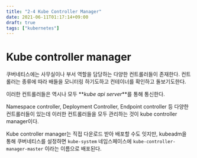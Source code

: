 ```yaml
---
title: "2-4 Kube Controller Manager"
date: 2021-06-11T01:17:14+09:00
draft: true
tags: ["kubernetes"]
---
```


# Kube controller manager

쿠버네티스에는 사무실이나 부서 역할을 담당하는 다양한 컨트롤러들이 존재한다. 컨트롤러는 종류에 따라 배들을 모니터링 하기도하고 컨테이너를 확인하고 돌보기도한다.

이러한 컨트롤러들은 역시나 모두 **_kube api server_**를 통해 통신한다.

Namespace controller, Deployment Controller, Endpoint controller 등 다양한 컨트롤러들이 있는데 이러한 컨트롤러들을 모두 관리하는 것이 kube controller manager이다.

Kube controller manager는 직접 다운로드 받아 배포할 수도 잇지만, kubeadm을 통해 쿠버네티스를 설정하면 `kube-system` 네임스페이스에 `kube-controller-manager-master` 이라는 이름으로 배포된다.
